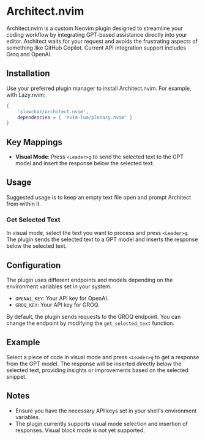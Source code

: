 # Architect.nvim

Architect.nvim is a custom Neovim plugin designed to streamline your coding workflow by integrating GPT-based assistance directly into your editor. Architect waits for your request and avoids the frustrating aspects of something like GitHub Copilot. Current API integration support includes Groq and OpenAI.

## Installation

Use your preferred plugin manager to install Architect.nvim. For example, with Lazy.nvim:

```lua
{
    'slowchaz/architect.nvim',
    dependencies = { 'nvim-lua/plenary.nvim' }
}
```

## Key Mappings

- **Visual Mode**: Press `<Leader>g` to send the selected text to the GPT model and insert the response below the selected text.

## Usage

Suggested usage is to keep an empty text file open and prompt Architect from within it.

### Get Selected Text

In visual mode, select the text you want to process and press `<Leader>g`. The plugin sends the selected text to a GPT model and inserts the response below the selected text.

## Configuration

The plugin uses different endpoints and models depending on the environment variables set in your system.

- `OPENAI_KEY`: Your API key for OpenAI.
- `GROQ_KEY`: Your API key for GROQ.

By default, the plugin sends requests to the GROQ endpoint. You can change the endpoint by modifying the `get_selected_text` function.

## Example

Select a piece of code in visual mode and press `<Leader>g` to get a response from the GPT model. The response will be inserted directly below the selected text, providing insights or improvements based on the selected snippet.

## Notes

- Ensure you have the necessary API keys set in your shell's environment variables.
- The plugin currently supports visual mode selection and insertion of responses. Visual block mode is not yet supported.
